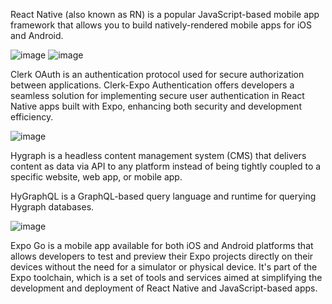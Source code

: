 React Native (also known as RN) is a popular JavaScript-based mobile app framework that allows you to build natively-rendered mobile apps for iOS and Android.


![image](https://github.com/tanmayyjais/codeLearn/assets/120260825/a1fb8315-a7a0-4aab-a2ab-9111a7d6a1b1)
![image](https://github.com/tanmayyjais/codeLearn/assets/120260825/f4dfe8df-1a32-4871-965f-3ffa9e0cb63f)

Clerk OAuth is an authentication protocol used for secure authorization between applications. Clerk-Expo Authentication offers developers a seamless solution for implementing secure user authentication in React Native apps built with Expo, enhancing both security and development efficiency.

![image](https://github.com/tanmayyjais/codeLearn/assets/120260825/00de7ef7-0f52-4115-879c-11062285b3fc)

Hygraph is a headless content management system (CMS) that delivers content as data via API to any platform instead of being tightly coupled to a specific website, web app, or mobile app.

HyGraphQL is a GraphQL-based query language and runtime for querying Hygraph databases.

![image](https://github.com/tanmayyjais/codeLearn/assets/120260825/798dea79-0455-4a16-bd31-6bcf5d5d0892)

Expo Go is a mobile app available for both iOS and Android platforms that allows developers to test and preview their Expo projects directly on their devices without the need for a simulator or physical device. It's part of the Expo toolchain, which is a set of tools and services aimed at simplifying the development and deployment of React Native and JavaScript-based apps.


